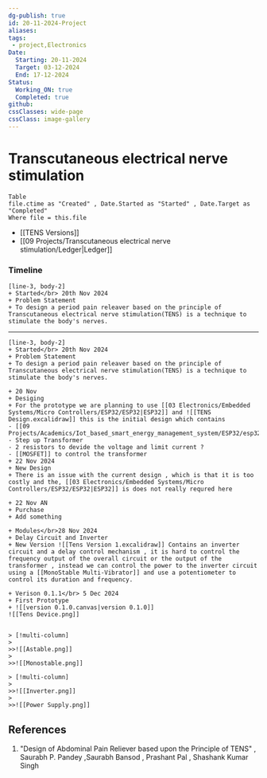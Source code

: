```yaml
---
dg-publish: true
id: 20-11-2024-Project
aliases: 
tags:
 - project,Electronics
Date:
  Starting: 20-11-2024
  Target: 03-12-2024
  End: 17-12-2024
Status:
  Working_ON: true
  Completed: true
github: 
cssClasses: wide-page
cssClass: image-gallery
---
```

# Transcutaneous electrical nerve stimulation 

```dataview
Table 
file.ctime as "Created" , Date.Started as "Started" , Date.Target as "Completed"
Where file = this.file
```

- [[TENS Versions]]
- [[09 Projects/Transcutaneous electrical nerve stimulation/Ledger|Ledger]]

### Timeline
```timeline
[line-3, body-2]
+ Started</br> 20th Nov 2024
+ Problem Statement 
+ To design a period pain releaver based on the principle of Transcutaneous electrical nerve stimulation(TENS) is a technique to stimulate the body's nerves.

```
---
```timeline
[line-3, body-2]
+ Started</br> 20th Nov 2024
+ Problem Statement 
+ To design a period pain releaver based on the principle of Transcutaneous electrical nerve stimulation(TENS) is a technique to stimulate the body's nerves.

+ 20 Nov 
+ Desiging
+ For the prototype we are planning to use [[03 Electronics/Embedded Systems/Micro Controllers/ESP32/ESP32|ESP32]] and ![[TENS Design.excalidraw]] this is the initial design which contains 
- [[09 Projects/Academics/Iot_based_smart_energy_management_system/ESP32/esp32|esp32]] 
- Step up Transformer 
- 2 resistors to devide the voltage and limit current ? 
- [[MOSFET]] to control the transformer
+ 22 Nov 2024
+ New Design 
+ There is an issue with the current design , which is that it is too costly and the, [[03 Electronics/Embedded Systems/Micro Controllers/ESP32/ESP32|ESP32]] is does not really requred here 

+ 22 Nov AN 
+ Purchase 
+ Add something

+ Modules</br>28 Nov 2024
+ Delay Circuit and Inverter 
+ New Version ![[Tens Version 1.excalidraw]] Contains an inverter circuit and a delay control mechanism , it is hard to control the frequency output of the overall circuit or the output of the transformer , instead we can control the power to the inverter circuit using a [[MonoStable Multi-Vibrator]] and use a potentiometer to control its duration and frequency.

+ Verison 0.1.1</br> 5 Dec 2024 
+ First Prototype
+ ![[version 0.1.0.canvas|version 0.1.0]]
![[Tens Device.png]]


> [!multi-column]
>
>>![[Astable.png]]
>
>>![[Monostable.png]]

> [!multi-column]
>
>>![[Inverter.png]]
>
>>![[Power Supply.png]]
```


## References
1. "Design of Abdominal Pain Reliever based upon the Principle of TENS" , Saurabh P. Pandey ,Saurabh Bansod , Prashant Pal , Shashank Kumar Singh


